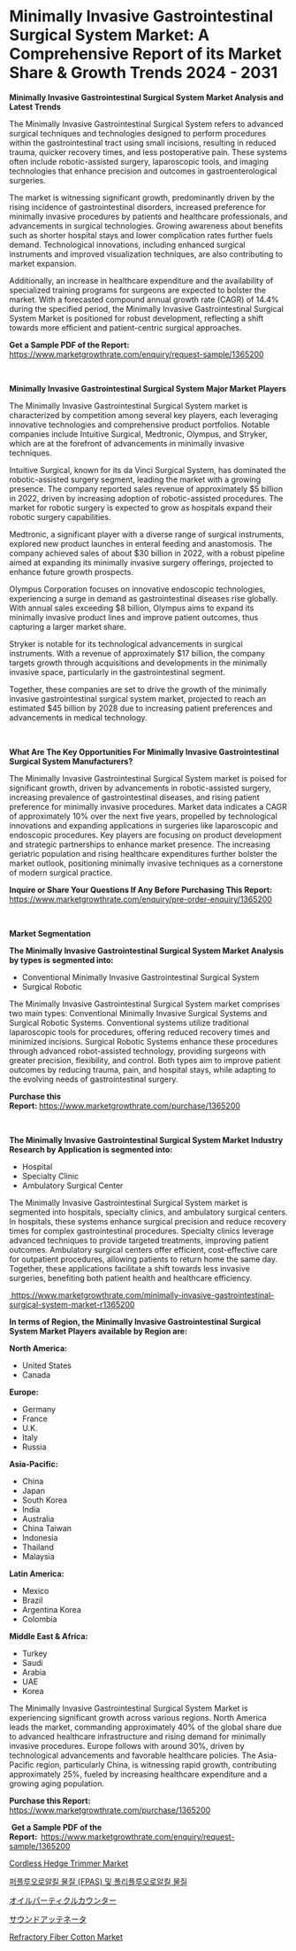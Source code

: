 <p><h1>Minimally Invasive Gastrointestinal Surgical System Market: A Comprehensive Report of its Market Share & Growth Trends 2024 - 2031</h1></p><p><strong>Minimally Invasive Gastrointestinal Surgical System Market Analysis and Latest Trends</strong></p>
<p><p>The Minimally Invasive Gastrointestinal Surgical System refers to advanced surgical techniques and technologies designed to perform procedures within the gastrointestinal tract using small incisions, resulting in reduced trauma, quicker recovery times, and less postoperative pain. These systems often include robotic-assisted surgery, laparoscopic tools, and imaging technologies that enhance precision and outcomes in gastroenterological surgeries.</p><p>The market is witnessing significant growth, predominantly driven by the rising incidence of gastrointestinal disorders, increased preference for minimally invasive procedures by patients and healthcare professionals, and advancements in surgical technologies. Growing awareness about benefits such as shorter hospital stays and lower complication rates further fuels demand. Technological innovations, including enhanced surgical instruments and improved visualization techniques, are also contributing to market expansion.</p><p>Additionally, an increase in healthcare expenditure and the availability of specialized training programs for surgeons are expected to bolster the market. With a forecasted compound annual growth rate (CAGR) of 14.4% during the specified period, the Minimally Invasive Gastrointestinal Surgical System Market is positioned for robust development, reflecting a shift towards more efficient and patient-centric surgical approaches.</p></p>
<p><strong>Get a Sample PDF of the Report:&nbsp;</strong> <a href="https://www.marketgrowthrate.com/enquiry/request-sample/1365200">https://www.marketgrowthrate.com/enquiry/request-sample/1365200</a></p>
<p>&nbsp;</p>
<p><strong>Minimally Invasive Gastrointestinal Surgical System Major Market Players</strong></p>
<p><p>The Minimally Invasive Gastrointestinal Surgical System market is characterized by competition among several key players, each leveraging innovative technologies and comprehensive product portfolios. Notable companies include Intuitive Surgical, Medtronic, Olympus, and Stryker, which are at the forefront of advancements in minimally invasive techniques.</p><p>Intuitive Surgical, known for its da Vinci Surgical System, has dominated the robotic-assisted surgery segment, leading the market with a growing presence. The company reported sales revenue of approximately $5 billion in 2022, driven by increasing adoption of robotic-assisted procedures. The market for robotic surgery is expected to grow as hospitals expand their robotic surgery capabilities.</p><p>Medtronic, a significant player with a diverse range of surgical instruments, explored new product launches in enteral feeding and anastomosis. The company achieved sales of about $30 billion in 2022, with a robust pipeline aimed at expanding its minimally invasive surgery offerings, projected to enhance future growth prospects.</p><p>Olympus Corporation focuses on innovative endoscopic technologies, experiencing a surge in demand as gastrointestinal diseases rise globally. With annual sales exceeding $8 billion, Olympus aims to expand its minimally invasive product lines and improve patient outcomes, thus capturing a larger market share.</p><p>Stryker is notable for its technological advancements in surgical instruments. With a revenue of approximately $17 billion, the company targets growth through acquisitions and developments in the minimally invasive space, particularly in the gastrointestinal segment.</p><p>Together, these companies are set to drive the growth of the minimally invasive gastrointestinal surgical system market, projected to reach an estimated $45 billion by 2028 due to increasing patient preferences and advancements in medical technology.</p></p>
<p>&nbsp;</p>
<p><strong>What Are The Key Opportunities For Minimally Invasive Gastrointestinal Surgical System Manufacturers?</strong></p>
<p><p>The Minimally Invasive Gastrointestinal Surgical System market is poised for significant growth, driven by advancements in robotic-assisted surgery, increasing prevalence of gastrointestinal diseases, and rising patient preference for minimally invasive procedures. Market data indicates a CAGR of approximately 10% over the next five years, propelled by technological innovations and expanding applications in surgeries like laparoscopic and endoscopic procedures. Key players are focusing on product development and strategic partnerships to enhance market presence. The increasing geriatric population and rising healthcare expenditures further bolster the market outlook, positioning minimally invasive techniques as a cornerstone of modern surgical practice.</p></p>
<p><strong>Inquire or Share Your Questions If Any Before Purchasing This Report:</strong> <a href="https://www.marketgrowthrate.com/enquiry/pre-order-enquiry/1365200">https://www.marketgrowthrate.com/enquiry/pre-order-enquiry/1365200</a></p>
<p>&nbsp;</p>
<p><strong>Market Segmentation</strong></p>
<p><strong>The Minimally Invasive Gastrointestinal Surgical System Market Analysis by types is segmented into:</strong></p>
<p><ul><li>Conventional Minimally Invasive Gastrointestinal Surgical System</li><li>Surgical Robotic</li></ul></p>
<p><p>The Minimally Invasive Gastrointestinal Surgical System market comprises two main types: Conventional Minimally Invasive Surgical Systems and Surgical Robotic Systems. Conventional systems utilize traditional laparoscopic tools for procedures, offering reduced recovery times and minimized incisions. Surgical Robotic Systems enhance these procedures through advanced robot-assisted technology, providing surgeons with greater precision, flexibility, and control. Both types aim to improve patient outcomes by reducing trauma, pain, and hospital stays, while adapting to the evolving needs of gastrointestinal surgery.</p></p>
<p><strong>Purchase this Report:&nbsp;</strong><a href="https://www.marketgrowthrate.com/purchase/1365200">https://www.marketgrowthrate.com/purchase/1365200</a></p>
<p>&nbsp;</p>
<p><strong>The Minimally Invasive Gastrointestinal Surgical System Market Industry Research by Application is segmented into:</strong></p>
<p><ul><li>Hospital</li><li>Specialty Clinic</li><li>Ambulatory Surgical Center</li></ul></p>
<p><p>The Minimally Invasive Gastrointestinal Surgical System market is segmented into hospitals, specialty clinics, and ambulatory surgical centers. In hospitals, these systems enhance surgical precision and reduce recovery times for complex gastrointestinal procedures. Specialty clinics leverage advanced techniques to provide targeted treatments, improving patient outcomes. Ambulatory surgical centers offer efficient, cost-effective care for outpatient procedures, allowing patients to return home the same day. Together, these applications facilitate a shift towards less invasive surgeries, benefiting both patient health and healthcare efficiency.</p></p>
<p><a href="https://www.marketgrowthrate.com/minimally-invasive-gastrointestinal-surgical-system-market-r1365200">&nbsp;https://www.marketgrowthrate.com/minimally-invasive-gastrointestinal-surgical-system-market-r1365200</a></p>
<p><strong>In terms of Region, the Minimally Invasive Gastrointestinal Surgical System Market Players available by Region are:</strong></p>
<p>
    <p> <strong> North America: </strong>
        <ul>
            <li>United States</li>
            <li>Canada</li>
        </ul>
        </p> 
    <p> <strong> Europe: </strong>
        <ul>
            <li>Germany</li>
            <li>France</li>
            <li>U.K.</li>
            <li>Italy</li>
            <li>Russia</li>
        </ul>
        </p> 
    <p> <strong> Asia-Pacific: </strong>
        <ul>
            <li>China</li>
            <li>Japan</li>
            <li>South Korea</li>
            <li>India</li>
            <li>Australia</li>
            <li>China Taiwan</li>
            <li>Indonesia</li>
            <li>Thailand</li>
            <li>Malaysia</li>
        </ul>
        </p> 
    <p> <strong> Latin America: </strong>
        <ul>
            <li>Mexico</li>
            <li>Brazil</li>
            <li>Argentina Korea</li>
            <li>Colombia</li>
        </ul>
        </p> 
    <p> <strong> Middle East & Africa: </strong>
        <ul>
            <li>Turkey</li>
            <li>Saudi</li>
            <li>Arabia</li>
            <li>UAE</li>
            <li>Korea</li>
        </ul>
    </p>
    </p>
<p><p>The Minimally Invasive Gastrointestinal Surgical System Market is experiencing significant growth across various regions. North America leads the market, commanding approximately 40% of the global share due to advanced healthcare infrastructure and rising demand for minimally invasive procedures. Europe follows with around 30%, driven by technological advancements and favorable healthcare policies. The Asia-Pacific region, particularly China, is witnessing rapid growth, contributing approximately 25%, fueled by increasing healthcare expenditure and a growing aging population.</p></p>
<p><strong>Purchase this Report: </strong><a href="https://www.marketgrowthrate.com/purchase/1365200">https://www.marketgrowthrate.com/purchase/1365200</a></p>
<p>&nbsp;<strong>Get a Sample PDF of the Report:&nbsp;&nbsp;</strong><a href="https://www.marketgrowthrate.com/enquiry/request-sample/1365200">https://www.marketgrowthrate.com/enquiry/request-sample/1365200</a></p>
<p><strong></strong></p>
<p><p><a href="https://www.linkedin.com/pulse/what-driving-global-cordless-hedge-trimmer-market-dive-trends-3i4sc?trackingId=5T5S0cmuQ72HLjCqnGqZPw%3D%3D">Cordless Hedge Trimmer Market</a></p><p><a href="https://medium.com/@abbyrichardson_1/%EC%A0%84-%EC%84%B8%EA%B3%84-pfoa-%EB%B0%8F-pfas-%EC%8B%9C%EC%9E%A5-%EB%8F%99%ED%96%A5-2024%EB%85%84%EB%B6%80%ED%84%B0-2031%EB%85%84%EA%B9%8C%EC%A7%80%EC%9D%98-%EC%84%B1%EC%9E%A5-%EA%B8%B0%ED%9A%8C-%EB%B0%8F-%EB%8F%84%EC%A0%84%EC%97%90-%EB%8C%80%ED%95%9C-%ED%86%B5%EC%B0%B0%EB%A0%A5-18bcf432bef2?postPublishedType=repub">퍼플루오로알킬 물질 (FPAS) 및 폴리플루오로알킬 물질</a></p><p><a href="https://medium.com/@charm85472013/%E3%82%AA%E3%82%A4%E3%83%AB%E7%B2%92%E5%AD%90%E3%82%AB%E3%82%A6%E3%83%B3%E3%82%BF%E3%83%BC%E5%B8%82%E5%A0%B4%E3%81%AE%E5%B1%95%E6%9C%9B%E3%81%A8%E5%B8%82%E5%A0%B4%E3%82%B7%E3%82%A7%E3%82%A2%E5%88%86%E6%9E%90-%E6%88%90%E9%95%B7%E3%83%88%E3%83%AC%E3%83%B3%E3%83%89%E3%81%A8%E5%B8%82%E5%A0%B4%E4%BA%88%E6%B8%AC-2024%E5%B9%B4-2031%E5%B9%B4-1e1954b1e80f">オイルパーティクルカウンター</a></p><p><a href="https://medium.com/@charm85472013/%E3%82%B0%E3%83%AD%E3%83%BC%E3%83%90%E3%83%AB%E3%82%B5%E3%82%A6%E3%83%B3%E3%83%89%E3%82%A2%E3%83%86%E3%83%8D%E3%83%BC%E3%82%BF%E3%83%BC%E5%B8%82%E5%A0%B4%E3%81%AE%E7%8A%B6%E6%B3%81-2024%E5%B9%B4-2031%E5%B9%B4-%E3%81%8A%E3%82%88%E3%81%B3%E5%9C%B0%E5%9F%9F-%E8%A3%BD%E5%93%81-%E7%94%A8%E9%80%94%E5%88%A5%E3%81%AE%E4%BA%88%E6%B8%AC-2ab8e3140c9e?postPublishedType=repub">サウンドアッテネータ</a></p><p><a href="https://issuu.com/reportprime-2/docs/refractory-fiber-cotton-market-size_0c98a4eefad44c">Refractory Fiber Cotton Market</a></p></p>